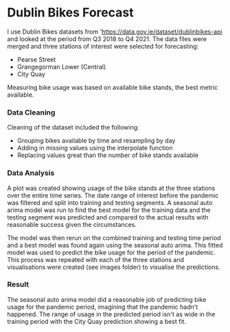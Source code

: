 # Dublin Bikes Forecast

I use Dublin Bikes datasets from 'https://data.gov.ie/dataset/dublinbikes-api and looked at the period from Q3 2018 to Q4 2021. The data files were merged and three stations of interest were selected for forecasting: 
* Pearse Street
* Grangegorman Lower (Central)
* City Quay

Measuring bike usage was based on available bike stands, the best metric available. 

### Data Cleaning
Cleaning of the dataset included the following:

* Grouping bikes available by time and resampling by day
* Adding in missing values using the interpolate function
* Replacing values great than the number of bike stands available

### Data Analysis
A plot was created showing usage of the bike stands at the three stations over the entire time series. The date range of interest before the pandemic was filtered and split into training and testing segments. A seasonal auto arima model was run to find the best model for the training data and the testing segment was predicted and compared to the actual results with reasonable success given the circumstances. 

The model was then rerun on the combined training and testing time period and a best model was found again using the seasonal auto arima. This fitted model was used to predict the bike usage for the period of the pandemic. This process was repeated with each of the three stations and visualisations were created (see images folder) to visualise the predictions. 

### Result
The seasonal auto arima model did a reasonable job of predicting bike usage for the pandemic period, imagining that the pandemic hadn't happened. The range of usage in the predicted period isn't as wide in the training period with the City Quay prediction showing a best fit.

